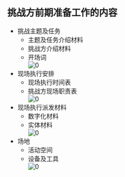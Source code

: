 ## 挑战方前期准备工作的内容

* 挑战主题及任务
	* 主题及任务介绍材料
	* 挑战方介绍材料
	* 开场词  
![0](../pic/4-02-1.jpg "0")
* 现场执行安排
	* 现场执行时间表
	* 挑战方现场职责表  
![0](../pic/4-02-2.jpg "0")
* 现场执行派发材料
	* 数字化材料
	* 实体材料  
![0](../pic/4-02-3.jpg "0")
* 场地
	* 活动空间
	* 设备及工具  
![0](../pic/4-02-4.jpg "0")
